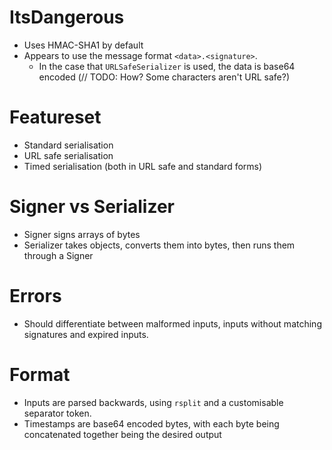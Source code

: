 # ItsDangerous

* Uses HMAC-SHA1 by default
* Appears to use the message format `<data>.<signature>`.
	* In the case that `URLSafeSerializer` is used, the data is base64 encoded (// TODO: How? Some characters aren't URL safe?)

# Featureset

* Standard serialisation
* URL safe serialisation
* Timed serialisation (both in URL safe and standard forms)

# Signer vs Serializer

* Signer signs arrays of bytes
* Serializer takes objects, converts them into bytes, then runs them through a Signer

# Errors

* Should differentiate between malformed inputs, inputs without matching signatures and expired inputs.

# Format

* Inputs are parsed backwards, using `rsplit` and a customisable separator token.
* Timestamps are base64 encoded bytes, with each byte being concatenated together being the desired output
